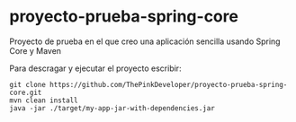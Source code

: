 # proyecto-prueba-spring-core
Proyecto de prueba en el que creo una aplicación sencilla usando Spring Core y Maven

Para descragar y ejecutar el proyecto escribir:

```
git clone https://github.com/ThePinkDeveloper/proyecto-prueba-spring-core.git
mvn clean install
java -jar ./target/my-app-jar-with-dependencies.jar
```
